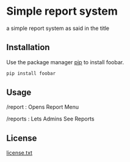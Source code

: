 # Simple report system

a simple report system as said in the title

## Installation

Use the package manager [pip](https://pip.pypa.io/en/stable/) to install foobar.

```bash
pip install foobar
```

## Usage

/report : Opens Report Menu

/reports : Lets Admins See Reports

## License

[license.txt](https://choosealicense.com/licenses/mit/)
